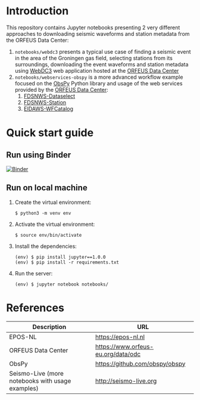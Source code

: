 # Introduction
This repository contains Jupyter notebooks presenting 2 very different approaches
to downloading seismic waveforms and station metadata from the ORFEUS Data Center:

1. `notebooks/webdc3` presents a typical use case of finding a seismic event in the area of the Groningen gas field, selecting stations from its surroundings, downloading the event waveforms and station metadata using [WebDC3](http://orfeus-eu.org/webdc3/) web application hosted at the [ORFEUS Data Center](https://www.orfeus-eu.org/data/odc)
1. `notebooks/webservices-obspy` is a more advanced workflow example focused on the [ObsPy](https://github.com/obspy/obspy) Python library and usage of the web services provided by the [ORFEUS Data Center](https://www.orfeus-eu.org/data/odc):
    1. [FDSNWS-Dataselect](http://orfeus-eu.org/fdsnws/dataselect/1/)
    1. [FDSNWS-Station](http://orfeus-eu.org/fdsnws/station/1/)
    1. [EIDAWS-WFCatalog](http://www.orfeus-eu.org/eidaws/wfcatalog/1/)

# Quick start guide

## Run using Binder
[![Binder](https://mybinder.org/badge_logo.svg)](https://mybinder.org/v2/gh/EPOS-NL/eposnl-orfeus-notebooks/HEAD?filepath=notebooks%2F)

## Run on local machine
1. Create the virtual environment:
    ```
    $ python3 -m venv env
    ```
1. Activate the virtual environment:
    ```
    $ source env/bin/activate
    ```
1. Install the dependencies:
    ```
    (env) $ pip install jupyter==1.0.0
    (env) $ pip install -r requirements.txt
    ```
1. Run the server:
    ```
    (env) $ jupyter notebook notebooks/
    ```

# References
|Description|URL|
|-|-|
|EPOS-NL|https://epos-nl.nl|
|ORFEUS Data Center|https://www.orfeus-eu.org/data/odc|
|ObsPy|https://github.com/obspy/obspy|
|Seismo-Live (more notebooks with usage examples)|http://seismo-live.org|
